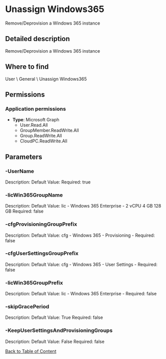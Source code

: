 # Unassign Windows365

Remove/Deprovision a Windows 365 instance

## Detailed description
Remove/Deprovision a Windows 365 instance

## Where to find
User \ General \ Unassign Windows365

## Permissions
### Application permissions
- **Type**: Microsoft Graph
  - User.Read.All
  - GroupMember.ReadWrite.All
  - Group.ReadWrite.All
  - CloudPC.ReadWrite.All


## Parameters
### -UserName
Description: 
Default Value: 
Required: true

### -licWin365GroupName
Description: 
Default Value: lic - Windows 365 Enterprise - 2 vCPU 4 GB 128 GB
Required: false

### -cfgProvisioningGroupPrefix
Description: 
Default Value: cfg - Windows 365 - Provisioning -
Required: false

### -cfgUserSettingsGroupPrefix
Description: 
Default Value: cfg - Windows 365 - User Settings -
Required: false

### -licWin365GroupPrefix
Description: 
Default Value: lic - Windows 365 Enterprise -
Required: false

### -skipGracePeriod
Description: 
Default Value: True
Required: false

### -KeepUserSettingsAndProvisioningGroups
Description: 
Default Value: False
Required: false


[Back to Table of Content](../../../README.md)

